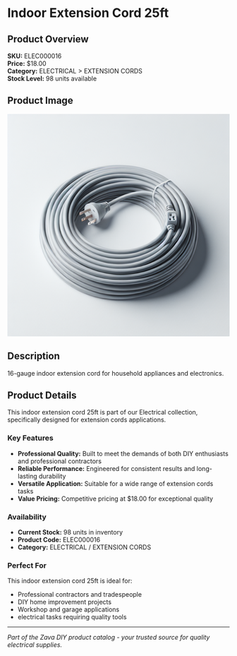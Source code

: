 # Indoor Extension Cord 25ft

## Product Overview

**SKU:** ELEC000016  
**Price:** $18.00  
**Category:** ELECTRICAL > EXTENSION CORDS  
**Stock Level:** 98 units available  

## Product Image

![Indoor Extension Cord 25ft](https://raw.githubusercontent.com/microsoft/ai-tour-26-zava-diy-dataset-plus-mcp/refs/heads/main/images/electrical_extension_cords_indoor_extension_cord_25ft_20250620_210803.png)

## Description

16-gauge indoor extension cord for household appliances and electronics.

## Product Details

This indoor extension cord 25ft is part of our Electrical collection, specifically designed for extension cords applications. 

### Key Features

- **Professional Quality:** Built to meet the demands of both DIY enthusiasts and professional contractors
- **Reliable Performance:** Engineered for consistent results and long-lasting durability
- **Versatile Application:** Suitable for a wide range of extension cords tasks
- **Value Pricing:** Competitive pricing at $18.00 for exceptional quality

### Availability

- **Current Stock:** 98 units in inventory
- **Product Code:** ELEC000016
- **Category:** ELECTRICAL / EXTENSION CORDS

### Perfect For

This indoor extension cord 25ft is ideal for:
- Professional contractors and tradespeople
- DIY home improvement projects  
- Workshop and garage applications
- electrical tasks requiring quality tools

---

*Part of the Zava DIY product catalog - your trusted source for quality electrical supplies.*
